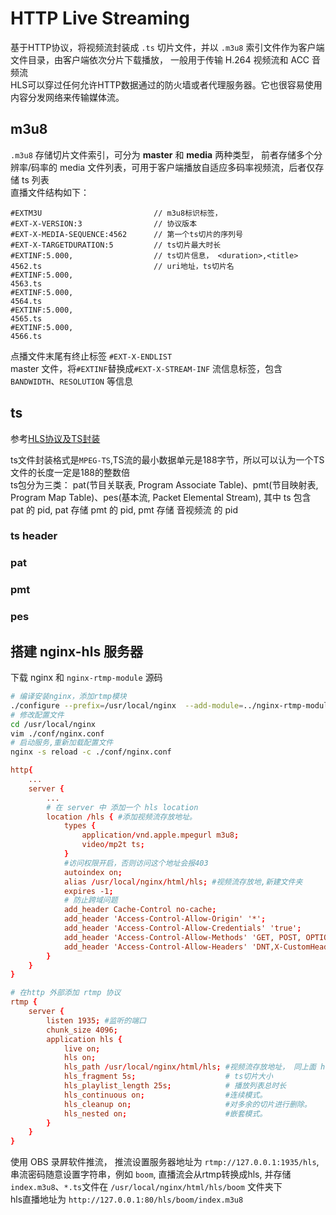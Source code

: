 # HTTP Live Streaming

基于HTTP协议，将视频流封装成 `.ts` 切片文件，并以 `.m3u8` 索引文件作为客户端文件目录，由客户端依次分片下载播放， 一般用于传输 H.264 视频流和 ACC 音频流  
HLS可以穿过任何允许HTTP数据通过的防火墙或者代理服务器。它也很容易使用内容分发网络来传输媒体流。

## m3u8

`.m3u8` 存储切片文件索引，可分为 **master** 和 **media** 两种类型， 前者存储多个分辨率/码率的 media 文件列表，可用于客户端播放自适应多码率视频流，后者仅存储 ts 列表  
直播文件结构如下：

```m3u8
#EXTM3U                         // m3u8标识标签，
#EXT-X-VERSION:3                // 协议版本
#EXT-X-MEDIA-SEQUENCE:4562      // 第一个ts切片的序列号
#EXT-X-TARGETDURATION:5         // ts切片最大时长
#EXTINF:5.000,                  // ts切片信息， <duration>,<title>
4562.ts                         // uri地址，ts切片名
#EXTINF:5.000,
4563.ts
#EXTINF:5.000,
4564.ts
#EXTINF:5.000,
4565.ts
#EXTINF:5.000,
4566.ts
```

点播文件末尾有终止标签 `#EXT-X-ENDLIST`  
master 文件，将`#EXTINF`替换成`#EXT-X-STREAM-INF` 流信息标签，包含 `BANDWIDTH`、`RESOLUTION` 等信息

## ts

参考[HLS协议及TS封装](https://www.jianshu.com/p/d6311f03b81f)

ts文件封装格式是`MPEG-TS`,TS流的最小数据单元是188字节，所以可以认为一个TS文件的长度一定是188的整数倍  
ts包分为三类： pat(节目关联表, Program Associate Table)、pmt(节目映射表, Program Map Table)、pes(基本流, Packet Elemental Stream), 其中 ts 包含 pat 的 pid, pat 存储 pmt 的 pid, pmt 存储 音视频流 的 pid

### ts header

### pat

### pmt

### pes

## 搭建 nginx-hls 服务器

下载 nginx 和 `nginx-rtmp-module` 源码

```sh
# 编译安装nginx，添加rtmp模块
./configure --prefix=/usr/local/nginx  --add-module=../nginx-rtmp-module-1.2.1
# 修改配置文件
cd /usr/local/nginx
vim ./conf/nginx.conf
# 启动服务,重新加载配置文件
nginx -s reload -c ./conf/nginx.conf
```

```conf
http{
    ...
    server {
        ...
        # 在 server 中 添加一个 hls location
        location /hls { #添加视频流存放地址。
            types {
                application/vnd.apple.mpegurl m3u8;
                video/mp2t ts;
            }
            #访问权限开启，否则访问这个地址会报403
            autoindex on;
            alias /usr/local/nginx/html/hls; #视频流存放地,新建文件夹
            expires -1;
            # 防止跨域问题
            add_header Cache-Control no-cache;
            add_header 'Access-Control-Allow-Origin' '*';
            add_header 'Access-Control-Allow-Credentials' 'true';
            add_header 'Access-Control-Allow-Methods' 'GET, POST, OPTIONS';
            add_header 'Access-Control-Allow-Headers' 'DNT,X-CustomHeader,Keep-Alive,User-Agent,X-Requested-With,If-Modified-Since,Cache-Control,Content-Type';
        }
    }
}

# 在http 外部添加 rtmp 协议
rtmp {
    server {
        listen 1935; #监听的端口
        chunk_size 4096;
        application hls {
            live on;
            hls on;
            hls_path /usr/local/nginx/html/hls; #视频流存放地址， 同上面 hls location 的地址
            hls_fragment 5s;                    # ts切片大小
            hls_playlist_length 25s;            # 播放列表总时长
            hls_continuous on;                  #连续模式。
            hls_cleanup on;                     #对多余的切片进行删除。
            hls_nested on;                      #嵌套模式。
        }
    }
}
```

使用 OBS 录屛软件推流， 推流设置服务器地址为 `rtmp://127.0.0.1:1935/hls`, 串流密码随意设置字符串，例如 `boom`, 直播流会从rtmp转换成hls, 并存储 `index.m3u8`、`*.ts`文件在 `/usr/local/nginx/html/hls/boom` 文件夹下  
hls直播地址为 `http://127.0.0.1:80/hls/boom/index.m3u8`
